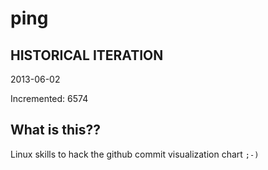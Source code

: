 # ping

## HISTORICAL ITERATION
2013-06-02

Incremented: 6574

## What is this?? 
Linux skills to hack the github commit visualization chart `;-)`
